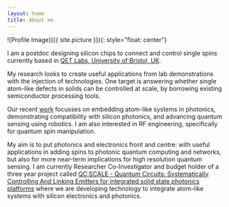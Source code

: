 ```yaml
---
layout: home
title: About me
---
```


![Profile Image]({{ site.picture }}){: style="float: center"}

I am a postdoc designing silicon chips to connect and control single spins currently based in [QET Labs, University of Bristol, UK](https://www.bristol.ac.uk/people/person/Joe-Smith-acb28703-28ff-44b0-8929-ff449fb7e979/).

My research looks to create useful applications from lab demonstrations with the injection of technologies. One target is answering whether single atom-like defects in solids can be controlled at scale, by borrowing existing semiconductor processing tools.

Our recent [work](/papers.md) focusses on embedding atom-like systems in photonics, demonstrating compatibility with silicon photonics, and advancing quantum sensing using robotics. I am also interested in RF engineering, specifically for quantum spin manipulation.

My aim is to put photonics and electronics front and centre: with useful applications in adding spins to photonic quantum computing and networks, but also for more near-term implications for high resolution quantum sensing. I am currently Researcher Co-Investigator and budget holder of a three year project called [QC:SCALE - Quantum Circuits: Systematically Controlling And Linking Emitters for integrated solid state photonics platforms](https://gow.epsrc.ukri.org/NGBOViewGrant.aspx?GrantRef=EP/W006685/1) where we are developing technology to integrate atom-like systems with silicon electronics and photonics.



